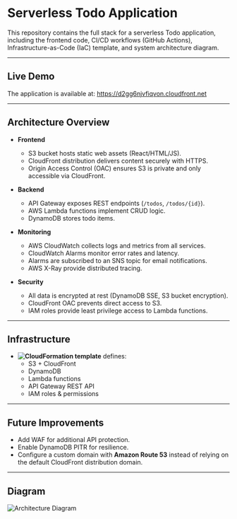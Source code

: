 # Serverless Todo Application

This repository contains the full stack for a serverless Todo application, including the frontend code,
CI/CD workflows (GitHub Actions), Infrastructure-as-Code (IaC) template, and system architecture diagram.

---

## Live Demo
The application is available at:
https://d2gg6njvfiqvon.cloudfront.net

---

## Architecture Overview

- **Frontend**
  - S3 bucket hosts static web assets (React/HTML/JS).
  - CloudFront distribution delivers content securely with HTTPS.
  - Origin Access Control (OAC) ensures S3 is private and only accessible via CloudFront.

- **Backend**
  - API Gateway exposes REST endpoints (`/todos`, `/todos/{id}`).
  - AWS Lambda functions implement CRUD logic.
  - DynamoDB stores todo items.

- **Monitoring**
  - AWS CloudWatch collects logs and metrics from all services.
  - CloudWatch Alarms monitor error rates and latency.
  - Alarms are subscribed to an SNS topic for email notifications.
  - AWS X-Ray provide distributed tracing.

- **Security**
  - All data is encrypted at rest (DynamoDB SSE, S3 bucket encryption).
  - CloudFront OAC prevents direct access to S3.
  - IAM roles provide least privilege access to Lambda functions.

---

## Infrastructure

- **![CloudFormation template](./templates/infrastructure-template.yml)** defines:
  - S3 + CloudFront
  - DynamoDB
  - Lambda functions
  - API Gateway REST API
  - IAM roles & permissions

---

## Future Improvements

- Add WAF for additional API protection.
- Enable DynamoDB PITR for resilience.
- Configure a custom domain with **Amazon Route 53** instead of relying on the default CloudFront distribution domain.

---

## Diagram

![Architecture Diagram](./docs/architecture-diagram.png)
